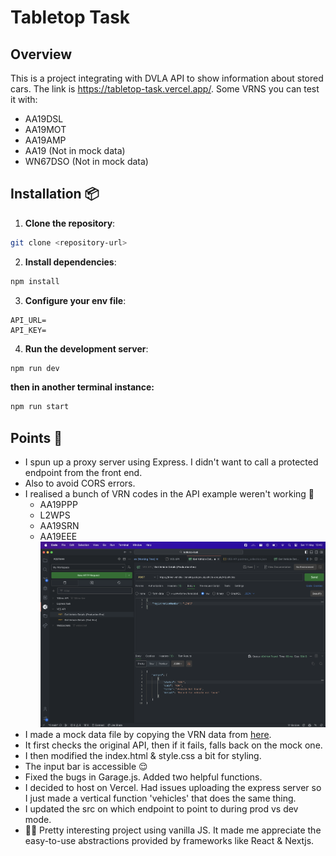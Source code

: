 # Tabletop Task

## Overview

This is a project integrating with DVLA API to show information about stored cars.
The link is https://tabletop-task.vercel.app/.
Some VRNS you can test it with:

- AA19DSL
- AA19MOT
- AA19AMP
- AA19 (Not in mock data)
- WN67DSO (Not in mock data)

## Installation 📦

1. **Clone the repository**:

```bash
git clone <repository-url>
```

2. **Install dependencies**:

```bash
npm install
```

3. **Configure your env file**:

```env
API_URL=
API_KEY=
```

4. **Run the development server**:

```bash
npm run dev
```

**then in another terminal instance:**

```bash
npm run start
```

## Points 🌟

- I spun up a proxy server using Express. I didn't want to call a protected endpoint from the front end.
- Also to avoid CORS errors.
- I realised a bunch of VRN codes in the API example weren't working 🫤
  - AA19PPP
  - L2WPS
  - AA19SRN
  - AA19EEE
    ![Error with DVLA API](API-screenshot.png)
- I made a mock data file by copying the VRN data from [here](https://developer-portal.driver-vehicle-licensing.api.gov.uk/apis/vehicle-enquiry-service/mock-responses.html#ves-api-test-environment).
- It first checks the original API, then if it fails, falls back on the mock one.
- I then modified the index.html & style.css a bit for styling.
- The input bar is accessible 😌
- Fixed the bugs in Garage.js. Added two helpful functions.
- I decided to host on Vercel. Had issues uploading the express server so I just made a vertical function 'vehicles' that does the same thing.
- I updated the src on which endpoint to point to during prod vs dev mode.
- 👍🏾 Pretty interesting project using vanilla JS. It made me appreciate the easy-to-use abstractions provided by frameworks like React & Nextjs.
